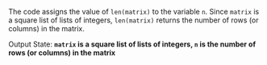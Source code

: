 The code assigns the value of `len(matrix)` to the variable `n`. Since `matrix` is a square list of lists of integers, `len(matrix)` returns the number of rows (or columns) in the matrix.

Output State: **`matrix` is a square list of lists of integers, `n` is the number of rows (or columns) in the matrix**